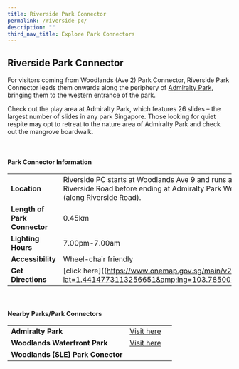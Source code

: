 ```yaml
---
title: Riverside Park Connector
permalink: /riverside-pc/
description: ""
third_nav_title: Explore Park Connectors
---
```


## Riverside Park Connector

For visitors&nbsp;coming from Woodlands (Ave 2) Park Connector, Riverside Park Connector leads them onwards along the periphery of [Admiralty Park](https://www.nparks.gov.sg/gardens-parks-and-nature/parks-and-nature-reserves/admiralty-park), bringing them to the western entrance of the park.

Check out&nbsp;the play area at Admiralty Park, which features 26 slides – the largest number of slides in any park Singapore. Those looking for quiet respite may opt to retreat to the nature area of Admiralty Park and check out the mangrove boardwalk.

<br>

#### Park Connector Information

|  |  |  |
| -------- | -------- | -------- |
| **Location** | Riverside&nbsp;PC starts at Woodlands Ave 9 and runs along Riverside Road before ending at Admiralty Park West Entrance (along Riverside Road). |  |
| **Length of Park Connector** | 0.45km |  |
| **Lighting Hours** | 7.00pm-7.00am ||
| **Accessibility** | Wheel-chair friendly | |
| **Get Directions** |  [click here]((https://www.onemap.gov.sg/main/v2/?lat=1.4414773113256651&amp;lng=103.78500546886559) | |

<br>

#### Nearby Parks/Park Connectors

|   |  |  |
| -------- | -------- | -------- |
| **Admiralty Park** |  [Visit here](https://www.nparks.gov.sg/gardens-parks-and-nature/parks-and-nature-reserves/admiralty-park) | |
| **Woodlands Waterfront Park** | [Visit here](https://www.nparks.gov.sg/gardens-parks-and-nature/parks-and-nature-reserves/woodlands-waterfront-park) | |
| **Woodlands (SLE) Park Conector** | | |